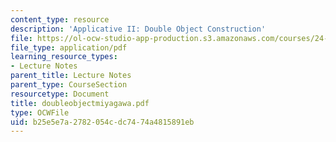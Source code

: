 ```yaml
---
content_type: resource
description: 'Applicative II: Double Object Construction'
file: https://ol-ocw-studio-app-production.s3.amazonaws.com/courses/24-953-argument-structure-and-syntax-spring-2003/b25e5e7a2782054cdc7474a4815891eb_doubleobjectmiyagawa.pdf
file_type: application/pdf
learning_resource_types:
- Lecture Notes
parent_title: Lecture Notes
parent_type: CourseSection
resourcetype: Document
title: doubleobjectmiyagawa.pdf
type: OCWFile
uid: b25e5e7a-2782-054c-dc74-74a4815891eb
---
```

